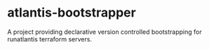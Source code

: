 # atlantis-bootstrapper
A project providing declarative version controlled bootstrapping for runatlantis terraform servers.
